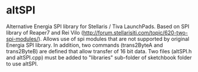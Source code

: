 altSPI
======

Alternative Energia SPI library for Stellaris / Tiva LaunchPads.
Based on SPI library of Reaper7 and Rei Vilo (http://forum.stellarisiti.com/topic/620-two-spi-modules/).  Allows use of spi modules that are not supported by original Energia SPI library.  In addition, two commands (trans2ByteA and trans2ByteB) are defined that allow transfer of 16 bit data.  Two files (altSPI.h and altSPI.cpp) must be added to "libraries" sub-folder of sketchbook folder to use altSPI. 
